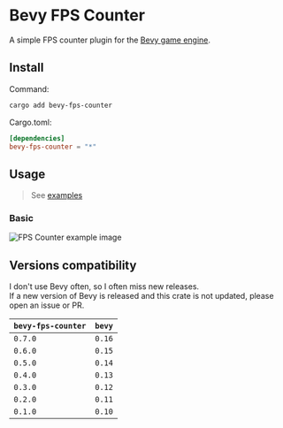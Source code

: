 # Bevy FPS Counter

A simple FPS counter plugin for the [Bevy game engine](https://bevyengine.org/).

## Install

Command:

```sh
cargo add bevy-fps-counter
```

Cargo.toml:

```toml
[dependencies]
bevy-fps-counter = "*"
```

## Usage

> See [examples](examples)

### Basic

![FPS Counter example image](docs/example.png)

## Versions compatibility

I don't use Bevy often, so I often miss new releases.  
If a new version of Bevy is released and this crate is not updated, please open an issue or PR.

| `bevy-fps-counter` | `bevy` |
| ------------------ | ------ |
| `0.7.0`            | `0.16` |
| `0.6.0`            | `0.15` |
| `0.5.0`            | `0.14` |
| `0.4.0`            | `0.13` |
| `0.3.0`            | `0.12` |
| `0.2.0`            | `0.11` |
| `0.1.0`            | `0.10` |
